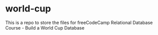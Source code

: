 # world-cup
This is a repo to store the files for freeCodeCamp Relational Database Course - Build a World Cup Database
